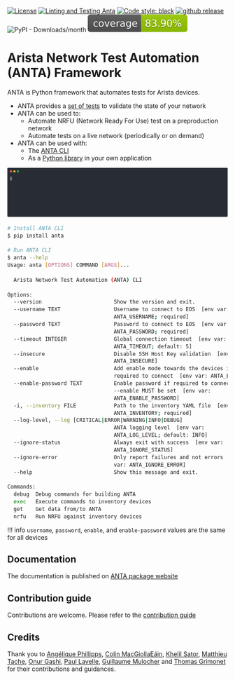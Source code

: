 [![License](https://img.shields.io/badge/license-Apache%202.0-brightgreen.svg)](https://github.com/arista-netdevops-community/anta/blob/main/LICENSE)
[![Linting and Testing Anta](https://github.com/arista-netdevops-community/anta/actions/workflows/code-testing.yml/badge.svg)](https://github.com/arista-netdevops-community/anta/actions/workflows/code-testing.yml)
[![Code style: black](https://img.shields.io/badge/code%20style-black-000000.svg)](https://github.com/psf/black)
[![github release](https://img.shields.io/github/release/arista-netdevops-community/anta.svg)](https://github.com/arista-netdevops-community/anta/releases/)
![PyPI - Downloads/month](https://img.shields.io/pypi/dm/eos-downloader)
![coverage](https://raw.githubusercontent.com/arista-netdevops-community/anta/coverage-badge/latest-release-coverage.svg)

# Arista Network Test Automation (ANTA) Framework

ANTA is Python framework that automates tests for Arista devices.

- ANTA provides a [set of tests](api/tests.md) to validate the state of your network
- ANTA can be used to:
    - Automate NRFU (Network Ready For Use) test on a preproduction network
    - Automate tests on a live network (periodically or on demand)
- ANTA can be used with:
    - The [ANTA CLI](cli/overview.md)
    - As a [Python library](advanced_usages/as-python-lib.md) in your own application

![anta nrfu](https://raw.githubusercontent.com/arista-netdevops-community/anta/main/docs/imgs/anta-nrfu.svg)

```bash
# Install ANTA CLI
$ pip install anta

# Run ANTA CLI
$ anta --help
Usage: anta [OPTIONS] COMMAND [ARGS]...

  Arista Network Test Automation (ANTA) CLI

Options:
  --version                       Show the version and exit.
  --username TEXT                 Username to connect to EOS  [env var:
                                  ANTA_USERNAME; required]
  --password TEXT                 Password to connect to EOS  [env var:
                                  ANTA_PASSWORD; required]
  --timeout INTEGER               Global connection timeout  [env var:
                                  ANTA_TIMEOUT; default: 5]
  --insecure                      Disable SSH Host Key validation  [env var:
                                  ANTA_INSECURE]
  --enable                        Add enable mode towards the devices if
                                  required to connect  [env var: ANTA_ENABLE]
  --enable-password TEXT          Enable password if required to connect,
                                  --enable MUST be set  [env var:
                                  ANTA_ENABLE_PASSWORD]
  -i, --inventory FILE            Path to the inventory YAML file  [env var:
                                  ANTA_INVENTORY; required]
  --log-level, --log [CRITICAL|ERROR|WARNING|INFO|DEBUG]
                                  ANTA logging level  [env var:
                                  ANTA_LOG_LEVEL; default: INFO]
  --ignore-status                 Always exit with success  [env var:
                                  ANTA_IGNORE_STATUS]
  --ignore-error                  Only report failures and not errors  [env
                                  var: ANTA_IGNORE_ERROR]
  --help                          Show this message and exit.

Commands:
  debug  Debug commands for building ANTA
  exec   Execute commands to inventory devices
  get    Get data from/to ANTA
  nrfu   Run NRFU against inventory devices
```

!!! info
    `username`, `password`, `enable`, and `enable-password` values are the same for all devices


## Documentation

The documentation is published on [ANTA package website](https://www.anta.ninja)

## Contribution guide

Contributions are welcome. Please refer to the [contribution guide](https://www.anta.ninja/main/contribution/)

## Credits

Thank you to [Angélique Phillipps](https://github.com/aphillipps), [Colin MacGiollaEáin](https://github.com/colinmacgiolla), [Khelil Sator](https://github.com/ksator), [Matthieu Tache](https://github.com/mtache), [Onur Gashi](https://github.com/onurgashi), [Paul Lavelle](https://github.com/paullavelle), [Guillaume Mulocher](https://github.com/gmuloc) and [Thomas Grimonet](https://github.com/titom73) for their contributions and guidances.
